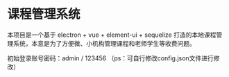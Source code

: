 # 课程管理系统

本项目是一个基于 electron + vue + element-ui + sequelize 打造的本地课程管理系统，本意是为了方便微、小机构管理课程和老师学生等收费问题。

初始登录账号密码：admin / 123456 （ps：可自行修改config.json文件进行修改）
